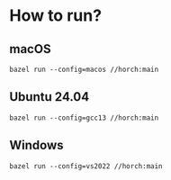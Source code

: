 # How to run?

## macOS

```shell
bazel run --config=macos //horch:main
```

## Ubuntu 24.04

```shell
bazel run --config=gcc13 //horch:main
```

## Windows

```shell
bazel run --config=vs2022 //horch:main
```

